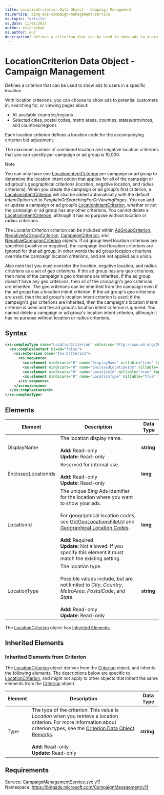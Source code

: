 ```yaml
---
title: LocationCriterion Data Object - Campaign Management
ms.service: bing-ads-campaign-management-service
ms.topic: "article"
ms.date: 11/01/2017
author: eric-urban
ms.author: eur
description: Defines a criterion that can be used to show ads to users in a specific location.
---
```

# LocationCriterion Data Object - Campaign Management
Defines a criterion that can be used to show ads to users in a specific location.

With location criterions, you can choose to show ads to potential customers in, searching for, or viewing pages about:
*  All available countries/regions
*  Selected cities, postal codes, metro areas, counties, states/provinces, and countries/regions

Each location criterion defines a location code for the accompanying criterion bid adjustment. 

The maximum number of combined location and negative location criterions that you can specify per campaign or ad group is 10,000.  

> [!NOTE]
> You can only have one [LocationIntentCriterion](../campaign-management-service/locationintentcriterion.md) per campaign or ad group to determine the location intent option that applies for all of the campaign or ad group's geographical criterions (location, negative location, and radius criterions). When you create the campaign or ad group's first criterion, a [LocationIntentCriterion](../campaign-management-service/locationintentcriterion.md) will also be added automatically with the default *IntentOption* set to *PeopleInOrSearchingForOrViewingPages*. You can add or update a campaign or ad group's [LocationIntentCriterion](../campaign-management-service/locationintentcriterion.md), whether or not the campaign or ad group has any other criterions. You cannot delete a [LocationIntentCriterion](../campaign-management-service/locationintentcriterion.md), although it has no purpose without location or radius criterions. 

The *LocationCriterion* criterion can be included within [AdGroupCriterion](../campaign-management-service/adgroupcriterion.md), [NegativeAdGroupCriterion](../campaign-management-service/negativeadgroupcriterion.md), [CampaignCriterion](../campaign-management-service/campaigncriterion.md), and [NegativeCampaignCriterion](../campaign-management-service/negativecampaigncriterion.md) objects. If ad group level location criterions are specified (positive or negative), the campaign level location criterions are ignored for that ad group. In other words the ad group location criterions override the campaign location criterions, and are not applied as a union.  

Also note that you must consider the location, negative location, and radius criterions as a set of *geo criterions*. If the ad group has any geo criterions, then none of the campaign's geo criterions are inherited. If the ad group doesn't have any geo criterions, then all of the campaign's geo criterions are inherited. The geo criterions can be inherited from the campaign even if the ad group has a location intent criterion. If the ad group's geo criterions are used, then the ad group's location intent criterion is used; if the campaign's geo criterions are inherited, then the campaign's location intent criterion is used and the ad group's location intent criterion is ignored. You cannot delete a campaign or ad group's location intent criterion, although it has no purpose without location or radius criterions. 

## Syntax
```xml
<xs:complexType name="LocationCriterion" xmlns:xs="http://www.w3.org/2001/XMLSchema">
  <xs:complexContent mixed="false">
    <xs:extension base="tns:Criterion">
      <xs:sequence>
        <xs:element minOccurs="0" name="DisplayName" nillable="true" type="xs:string" />
        <xs:element minOccurs="0" name="EnclosedLocationIds" nillable="true" type="q74:ArrayOflong" xmlns:q74="http://schemas.microsoft.com/2003/10/Serialization/Arrays" />
        <xs:element minOccurs="0" name="LocationId" nillable="true" type="xs:long" />
        <xs:element minOccurs="0" name="LocationType" nillable="true" type="xs:string" />
      </xs:sequence>
    </xs:extension>
  </xs:complexContent>
</xs:complexType>
```

## <a name="elements"></a>Elements

|Element|Description|Data Type|
|-----------|---------------|-------------|
|<a name="displayname"></a>DisplayName|The location display name.<br/><br/>**Add:** Read-only<br/>**Update:** Read-only|**string**|
|<a name="enclosedlocationids"></a>EnclosedLocationIds|Reserved for internal use.<br/><br/>**Add:** Read-only<br/>**Update:** Read-only|**long**|
|<a name="locationid"></a>LocationId|The unique Bing Ads identifier for the location where you want to show your ads.<br /><br />For geographical location codes, see [GetGeoLocationsFileUrl](getgeolocationsfileurl.md) and [Geographical Location Codes](~/guides/geographical-location-codes.md).<br/><br/>**Add:** Required<br/>**Update:** Not allowed. If you specify this element it must match the existing setting.|**long**|
|<a name="locationtype"></a>LocationType|The location type.<br/><br/>Possible values include, but are not limited to *City*, *Country*, *MetroArea*, *PostalCode*, and *State*.<br/><br/>**Add:** Read-only<br/>**Update:** Read-only |**string**|

The [LocationCriterion](locationcriterion.md) object has [Inherited Elements](#inheritedelements).

## <a name="inheritedelements"></a>Inherited Elements

### <a name="inheritedelementscriterion"></a>Inherited Elements from Criterion
The [LocationCriterion](locationcriterion.md) object derives from the [Criterion](criterion.md) object, and inherits the following elements. The descriptions below are specific to [LocationCriterion](locationcriterion.md), and might not apply to other objects that inherit the same elements from the [Criterion](criterion.md) object.  

|Element|Description|Data Type|
|-----------|---------------|-------------|
|<a name="type"></a>Type|The type of the criterion. This value is *Location* when you retrieve a location criterion. For more information about criterion types, see the [Criterion Data Object Remarks](../campaign-management-service/criterion.md#remarks).<br/><br/>**Add:** Read-only<br/>**Update:** Read-only|**string**|

## Requirements
Service: [CampaignManagementService.svc v11](https://campaign.api.bingads.microsoft.com/Api/Advertiser/CampaignManagement/v11/CampaignManagementService.svc)  
Namespace: https://bingads.microsoft.com/CampaignManagement/v11  

